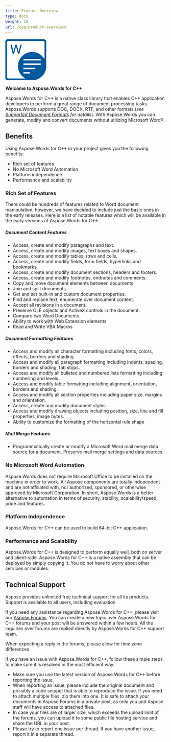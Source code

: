 ```yaml
---
title: Product Overview
type: docs
weight: 10
url: /cpp/product-overview/
---
```


**![todo:image_alt_text](product-overview_1)**

**Welcome to Aspose.Words for C++**

Aspose.Words for C++ is a native class library that enables C++ application developers to perform a great range of document processing tasks. Aspose.Words supports DOC, DOCX, RTF, and other formats (*see [Supported Document Formats](/words/cpp/supported-document-formats/) for details*). With Aspose.Words you can generate, modify and convert documents without utilizing Microsoft Word®.
## **Benefits**
Using Aspose.Words for C++ in your project gives you the following benefits:

- Rich set of features
- No Microsoft Word Automation
- Platform independence
- Performance and scalability
### **Rich Set of Features**
There could be hundreds of features related to Word document manipulation, however, we have decided to include just the basic ones in the early releases. Here is a list of notable features which will be available in the early versions of Aspose.Words for C++.
##### **Document Content Features**
- Access, create and modify paragraphs and text.
- Access, create and modify images, text boxes and shapes.
- Access, create and modify tables, rows and cells.
- Access, create and modify fields, form fields, hyperlinks and bookmarks.
- Access, create and modify document sections, headers and footers.
- Access, create and modify footnotes, endnotes and comments.
- Copy and move document elements between documents.
- Join and split documents.
- Get and set built-in and custom document properties.
- Find and replace text, enumerate over document content.
- Accept all revisions in a document.
- Preserve OLE objects and ActiveX controls in the document.
- Compare two Word Documents
- Ability to work with Web Extension elements
- Read and Write VBA Macros
##### **Document Formatting Features**
- Access and modify all character formatting including fonts, colors, effects, borders and shading.
- Access and modify all paragraph formatting including indents, spacing, borders and shading, tab stops.
- Access and modify all bulleted and numbered lists formatting including numbering and levels.
- Access and modify table formatting including alignment, orientation, borders and shading.
- Access and modify all section properties including paper size, margins and orientation.
- Access, create and modify document styles.
- Access and modify drawing objects including position, size, line and fill properties, image bytes.
- Ability to customize the formatting of the horizontal rule shape
##### **Mail Merge Features**
- Programmatically create or modify a Microsoft Word mail merge data source for a document. Preserve mail merge settings and data sources.
### **No Microsoft Word Automation**
Aspose.Words does not require Microsoft Office to be installed on the machine in order to work. All Aspose components are totally independent and are not affiliated with, nor authorized, sponsored, or otherwise approved by Microsoft Corporation. In short, Aspose.Words is a better alternative to automation in terms of security, stability, scalability/speed, price and features.
### **Platform Independence**
Aspose.Words for C++ can be used to build 64-bit C++ application.
### **Performance and Scalability**
Aspose.Words for C++ is designed to perform equally well, both on server and client-side. Aspose.Words for C++ is a native assembly that can be deployed by simply copying it. You do not have to worry about other services or modules.
## **Technical Support**
Aspose provides unlimited free technical support for all its products. Support is available to all users, including evaluation.

If you need any assistance regarding Aspose.Words for C++, please visit our [Aspose.Forums](https://forum.aspose.com/c/words). You can create a new topic over Aspose.Words for C++ forums and your post will be answered within a few hours. All the inquiries over forums are replied directly by Aspose.Words for C++ support team.

When expecting a reply in the forums, please allow for time zone differences.

If you have an issue with Aspose.Words for C++, follow these simple steps to make sure it is resolved in the most efficient way:

- Make sure you use the latest version of Aspose.Words for C++ before reporting the issue.
- When reporting an issue, please include the original document and possibly a code snippet that is able to reproduce the issue. If you need to attach multiple files, zip them into one. It is safe to attach your documents in Aspose.Forums in a private post, as only you and Aspose staff will have access to attached files.
- In case your files are of larger size, which exceeds the upload limit of the forums, you can upload it to some public file hosting service and share the URL in your post.
- Please try to report one issue per thread. If you have another issue, report it in a separate thread.
